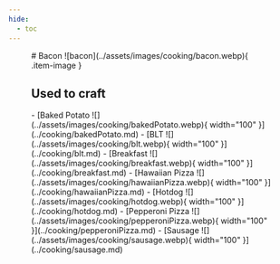 ```yaml
---
hide:
  - toc
---
```

<figure markdown="1">
# Bacon
![bacon](../assets/images/cooking/bacon.webp){ .item-image }

## Used to craft

<div class="grid cards" markdown>
- [Baked Potato ![](../assets/images/cooking/bakedPotato.webp){ width="100" }](../cooking/bakedPotato.md)  
- [BLT ![](../assets/images/cooking/blt.webp){ width="100" }](../cooking/blt.md)  
- [Breakfast ![](../assets/images/cooking/breakfast.webp){ width="100" }](../cooking/breakfast.md)  
- [Hawaiian Pizza ![](../assets/images/cooking/hawaiianPizza.webp){ width="100" }](../cooking/hawaiianPizza.md)  
- [Hotdog ![](../assets/images/cooking/hotdog.webp){ width="100" }](../cooking/hotdog.md)  
- [Pepperoni Pizza ![](../assets/images/cooking/pepperoniPizza.webp){ width="100" }](../cooking/pepperoniPizza.md)  
- [Sausage ![](../assets/images/cooking/sausage.webp){ width="100" }](../cooking/sausage.md)  
</div>


</figure>